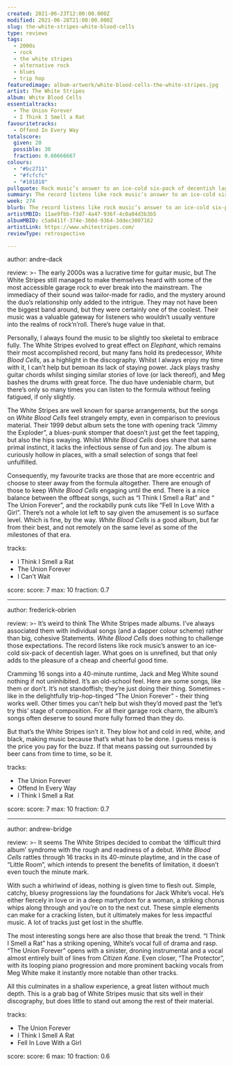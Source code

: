 ```yaml
---
created: 2021-06-23T12:00:00.000Z
modified: 2021-06-28T21:08:00.000Z
slug: the-white-stripes-white-blood-cells
type: reviews
tags:
  - 2000s
  - rock
  - the white stripes
  - alternative rock
  - blues
  - trip hop
featuredimage: album-artwork/white-blood-cells-the-white-stripes.jpg
artist: The White Stripes
album: White Blood Cells
essentialtracks:
  - The Union Forever
  - I Think I Smell a Rat
favouritetracks:
  - Offend In Every Way
totalscore:
  given: 20
  possible: 30
  fraction: 0.66666667
colours:
  - "#bc2711"
  - "#fcfcfc"
  - "#181818"
pullquote: Rock music’s answer to an ice-cold six-pack of decentish lager
summary: The record listens like rock music’s answer to an ice-cold six-pack of decentish lager. What goes on is unrefined, but that only adds to the pleasure of a cheap and cheerful good time.
week: 274
blurb: The record listens like rock music’s answer to an ice-cold six-pack of decentish lager. It’s unrefined, but a cheap and cheerful good time.
artistMBID: 11ae9fbb-f3d7-4a47-936f-4c0a04d3b3b5
albumMBID: c5a0411f-374e-360d-9364-3ddec3007162
artistLink: https://www.whitestripes.com/
reviewType: retrospective

---
```


author: andre-dack

review: >-
  The early 2000s was a lucrative time for guitar music, but The White Stripes still managed to make themselves heard with some of the most accessible garage rock to ever break into the mainstream. The immediacy of their sound was tailor-made for radio, and the mystery around the duo’s relationship only added to the intrigue. They may not have been the biggest band around, but they were certainly one of the coolest. Their music was a valuable gateway for listeners who wouldn’t usually venture into the realms of rock’n’roll. There’s huge value in that.

  Personally, I always found the music to be slightly too skeletal to embrace fully. The White Stripes evolved to great effect on _Elephant_, which remains their most accomplished record, but many fans hold its predecessor, _White Blood Cells_, as a highlight in the discography. Whilst I always enjoy my time with it, I can’t help but bemoan its lack of staying power. Jack plays trashy guitar chords whilst singing similar stories of love (or lack thereof), and Meg bashes the drums with great force. The duo have undeniable charm, but there’s only so many times you can listen to the formula without feeling fatigued, if only slightly.

  The White Stripes are well known for sparse arrangements, but the songs on _White Blood Cells_ feel strangely empty, even in comparison to previous material. Their 1999 debut album sets the tone with opening track “Jimmy the Exploder”, a blues-punk stomper that doesn’t just get the feet tapping, but also the hips swaying. Whilst _White Blood Cells_ does share that same primal instinct, it lacks the infectious sense of fun and joy. The album is curiously hollow in places, with a small selection of songs that feel unfulfilled.

  Consequently, my favourite tracks are those that are more eccentric and choose to steer away from the formula altogether. There are enough of those to keep _White Blood Cells_ engaging until the end. There is a nice balance between the offbeat songs, such as “I Think I Smell a Rat” and “ The Union Forever”, and the rockabilly punk cuts like “Fell In Love With a Girl”. There’s not a whole lot left to say given the amusement is so surface level. Which is fine, by the way. _White Blood Cells_ is a good album, but far from their best, and not remotely on the same level as some of the milestones of that era.

tracks:
  - I Think I Smell a Rat
  - The Union Forever
  - I Can’t Wait

score:
  score: 7
  max: 10
  fraction: 0.7

---

author: frederick-obrien

review: >-
  It’s weird to think The White Stripes made albums. I’ve always associated them with individual songs (and a dapper colour scheme) rather than big, cohesive Statements. _White Blood Cells_ does nothing to challenge those expectations. The record listens like rock music’s answer to an ice-cold six-pack of decentish lager. What goes on is unrefined, but that only adds to the pleasure of a cheap and cheerful good time.

  Cramming 16 songs into a 40-minute runtime, Jack and Meg White sound nothing if not uninhibited. It’s an old-school feel. Here are some songs, like them or don’t. It’s not standoffish; they’re just doing their thing. Sometimes - like in the delightfully trip-hop-tinged “The Union Forever” - their thing works well. Other times you can’t help but wish they’d moved past the ‘let’s try this’ stage of composition. For all their garage rock charm, the album’s songs often deserve to sound more fully formed than they do.

  But that’s the White Stripes isn’t it. They blow hot and cold in red, white, and black, making music because that’s what has to be done. I guess mess is the price you pay for the buzz. If that means passing out surrounded by beer cans from time to time, so be it.

tracks:
  - The Union Forever
  - Offend In Every Way
  - I Think I Smell a Rat

score:
  score: 7
  max: 10
  fraction: 0.7

---

author: andrew-bridge

review: >-
  It seems The White Stripes decided to combat the ‘difficult third album’ syndrome with the rough and readiness of a debut. _White Blood Cells_ rattles through 16 tracks in its 40-minute playtime, and in the case of “Little Room”, which intends to present the benefits of limitation, it doesn’t even touch the minute mark.

  With such a whirlwind of ideas, nothing is given time to flesh out. Simple, catchy, bluesy progressions lay the foundations for Jack White’s vocal. He’s either fiercely in love or in a deep martyrdom for a woman, a striking chorus whips along through and you’re on to the next cut. These simple elements can make for a cracking listen, but it ultimately makes for less impactful music. A lot of tracks just get lost in the shuffle.

  The most interesting songs here are also those that break the trend. “I Think I Smell a Rat” has a striking opening, White’s vocal full of drama and rasp. “The Union Forever” opens with a sinister, droning instrumental and a vocal almost entirely built of lines from _Citizen Kane_. Even closer, “The Protector”, with its looping piano progression and more prominent backing vocals from Meg White make it instantly more notable than other tracks.

  All this culminates in a shallow experience, a great listen without much depth. This is a grab bag of White Stripes music that sits well in their discography, but does little to stand out among the rest of their material.

tracks:
  - The Union Forever
  - I Think I Smell A Rat
  - Fell In Love With a Girl

score:
  score: 6
  max: 10
  fraction: 0.6
